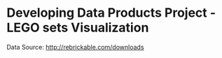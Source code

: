 Developing Data Products Project - LEGO sets Visualization
==========================================================

Data Source: http://rebrickable.com/downloads
